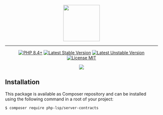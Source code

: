 <p align="center">
    <a href="https://github.com/php-lsp" target="_blank">
        <img src="https://avatars.githubusercontent.com/u/153323085?s=120" width="120">
    </a>
</p>

---

<p align="center">
    <a href="https://packagist.org/packages/php-lsp/server-contracts"><img src="https://poser.pugx.org/php-lsp/server-contracts/require/php?style=for-the-badge" alt="PHP 8.4+"></a>
    <a href="https://packagist.org/packages/php-lsp/server-contracts"><img src="https://poser.pugx.org/php-lsp/server-contracts/version?style=for-the-badge" alt="Latest Stable Version"></a>
    <a href="https://packagist.org/packages/php-lsp/server-contracts"><img src="https://poser.pugx.org/php-lsp/server-contracts/v/unstable?style=for-the-badge" alt="Latest Unstable Version"></a>
    <a href="https://raw.githubusercontent.com/php-lsp/server-contracts/blob/master/LICENSE"><img src="https://poser.pugx.org/php-lsp/server-contracts/license?style=for-the-badge" alt="License MIT"></a>
</p>
<p align="center">
    <a href="https://github.com/php-lsp/server-contracts/actions"><img src="https://github.com/php-lsp/server-contracts/workflows/tests/badge.svg"></a>
</p>

## Installation

This package is available as Composer repository and can be 
installed using the following command in a root of your project:

```sh
$ composer require php-lsp/server-contracts
```
